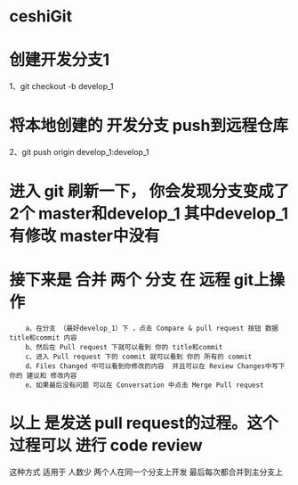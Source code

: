 # ceshiGit


# 创建开发分支1
1、git checkout -b develop_1      

#  将本地创建的 开发分支 push到远程仓库
2、git push origin develop_1:develop_1

# 进入 git 刷新一下， 你会发现分支变成了 2个 master和develop_1   其中develop_1 有修改  master中没有
#  接下来是  合并 两个 分支  在 远程 git上操作

		a、在分支 （最好develop_1）下 ，点击 Compare & pull request 按钮 数据 title和commit 内容
		b、然后在 Pull request 下就可以看到 你的 title和commit 
		c、进入 Pull request 下的 commit 就可以看到 你的 所有的 commit 
		d、Files Changed 中可以看到你修改的内容  并且可以在 Review Changes中写下你的 建议和 修改内容
		e、如果最后没有问题 可以在 Conversation 中点击 Merge Pull request
		
#  以上 是发送 pull request的过程。这个过程可以 进行 code review


这种方式 适用于 人数少   两个人在同一个分支上开发  最后每次都合并到主分支上